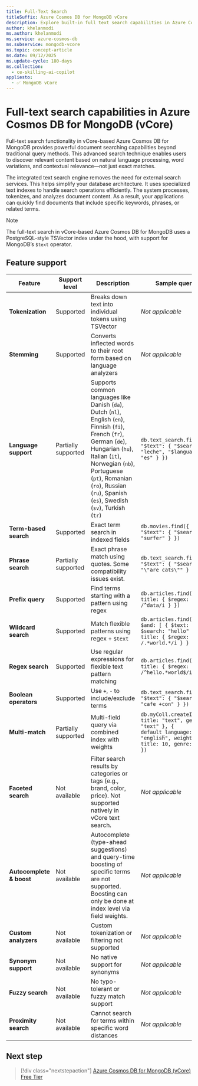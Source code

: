 ```yaml
---
title: Full-Text Search
titleSuffix: Azure Cosmos DB for MongoDB vCore
description: Explore built-in full text search capabilities in Azure Cosmos DB for MongoDB vCore
author: khelanmodi
ms.author: khelanmodi
ms.service: azure-cosmos-db
ms.subservice: mongodb-vcore
ms.topic: concept-article
ms.date: 09/12/2025
ms.update-cycle: 180-days
ms.collection:
  - ce-skilling-ai-copilot
appliesto:
  - ✅ MongoDB vCore
---
```


# Full-text search capabilities in Azure Cosmos DB for MongoDB (vCore)

Full-text search functionality in vCore-based Azure Cosmos DB for MongoDB provides powerful document searching capabilities beyond traditional query methods. This advanced search technique enables users to discover relevant content based on natural language processing, word variations, and contextual relevance—not just exact matches.

The integrated text search engine removes the need for external search services. This helps simplify your database architecture. It uses specialized text indexes to handle search operations efficiently. The system processes, tokenizes, and analyzes document content. As a result, your applications can quickly find documents that include specific keywords, phrases, or related terms.

> [!NOTE]
> The full-text search in vCore-based Azure Cosmos DB for MongoDB uses a PostgreSQL-style TSVector index under the hood, with support for MongoDB’s `$text` operator.

## Feature support

| Feature            | Support level       | Description      | Sample query    |
|--------------------|---------------------|------------------|-----------------|
| **Tokenization**   | Supported           | Breaks down text into individual tokens using TSVector   | _Not applicable_    |
| **Stemming**       | Supported           | Converts inflected words to their root form based on language analyzers   | _Not applicable_  |
| **Language support** | Partially supported | Supports common languages like Danish (`da`), Dutch (`nl`), English (`en`), Finnish (`fi`), French (`fr`), German (`de`), Hungarian (`hu`), Italian (`it`), Norwegian (`nb`), Portuguese (`pt`), Romanian (`ro`), Russian (`ru`), Spanish (`es`), Swedish (`sv`), Turkish (`tr`)           | `db.text_search.find({ "$text": { "$search": "leche", "$language": "es" } })` |
| **Term-based search** | Supported         | Exact term search in indexed fields  | `db.movies.find({ "$text": { "$search": "surfer" } })`  |
| **Phrase search**  | Partially supported | Exact phrase match using quotes. Some compatibility issues exist.  | `db.text_search.find({ "$text": { "$search": "\"are cats\"" } })`  |
| **Prefix query**   | Supported           | Find terms starting with a pattern using regex   | `db.articles.find({ title: { $regex: /^data/i } })`  |
| **Wildcard search** | Supported          | Match flexible patterns using regex + `$text`  | `db.articles.find({ $and: [ { $text: { $search: "hello" } }, { title: { $regex: /.*world.*/i } } ] })` |
| **Regex search**   | Supported           | Use regular expressions for flexible text pattern matching  | `db.articles.find({ title: { $regex: /^hello.*world$/i } })`  |
| **Boolean operators** | Supported        | Use `+`, `-` to include/exclude terms  | `db.text_search.find({ "$text": { "$search": "cafe +con" } })`  |
| **Multi-match**    | Partially supported | Multi-field query via combined index with weights   | `db.myColl.createIndex({ title: "text", genre: "text" }, { default_language: "english", weights: { title: 10, genre: 3 } })` |
| **Faceted search** | Not available       | Filter search results by categories or tags (e.g., brand, color, price). Not supported natively in vCore text search. | _Not applicable_ |
| **Autocomplete & boost** | Not available | Autocomplete (type-ahead suggestions) and query-time boosting of specific terms are not supported. Boosting can only be done at index level via field weights. | _Not applicable_ |
| **Custom analyzers** | Not available     | Custom tokenization or filtering not supported  | _Not applicable_   |
| **Synonym support** | Not available      | No native support for synonyms    | _Not applicable_     |
| **Fuzzy search**   | Not available       | No typo-tolerant or fuzzy match support    | _Not applicable_  |
| **Proximity search** | Not available     | Cannot search for terms within specific word distances  | _Not applicable_   |

## Next step

> [!div class="nextstepaction"]
> [Azure Cosmos DB for MongoDB (vCore) Free Tier](free-tier.md)

